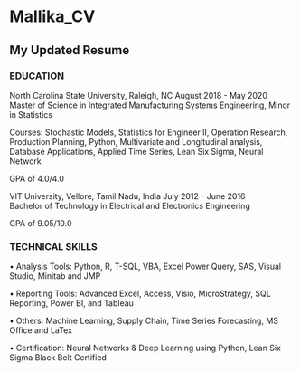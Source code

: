 # Mallika_CV
## My Updated Resume 

### EDUCATION                                                   
North Carolina State University, Raleigh, NC
August 2018 - May 2020 
Master of Science in Integrated Manufacturing Systems Engineering, Minor in Statistics                                

Courses: Stochastic Models, Statistics for Engineer II, Operation Research, Production Planning, Python,
Multivariate and Longitudinal analysis, Database Applications, Applied Time Series, Lean Six Sigma, Neural Network 

GPA of 4.0/4.0

VIT University, Vellore, Tamil Nadu, India 
July 2012 - June 2016                                                              
Bachelor of Technology in Electrical and Electronics Engineering 

GPA of 9.05/10.0

### TECHNICAL SKILLS

•	Analysis Tools: Python, R, T-SQL, VBA, Excel Power Query, SAS, Visual Studio, Minitab and JMP

•	Reporting Tools: Advanced Excel, Access, Visio, MicroStrategy, SQL Reporting, Power BI, and Tableau

•	Others: Machine Learning, Supply Chain, Time Series Forecasting, MS Office and LaTex

•	Certification: Neural Networks & Deep Learning using Python, Lean Six Sigma Black Belt Certified
